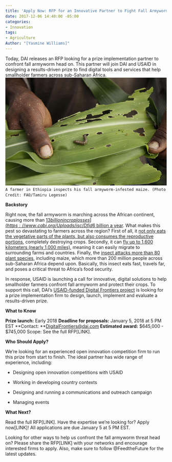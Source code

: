```yaml
---
title: 'Apply Now: RFP for an Innovative Partner to Fight Fall Armyworm'
date: 2017-12-06 14:40:00 -05:00
categories:
- Innovation
tags:
- Agriculture
Author: "[Yasmine Williams]"
---
```


Today, DAI releases an RFP looking for a prize implementation partner to confront fall armyworm head on. This partner will join DAI and USAID in designing a results-driven prize to find digital tools and services that help smallholder farmers across sub-Saharan Africa.
![34880771941_a99698095a_z-089e50.jpg](/uploads/34880771941_a99698095a_z-089e50.jpg)
`A farmer in Ethiopia inspects his fall armyworm-infested maize. (Photo Credit: FAO/Tamiru Legesse)`

**Backstory**

Right now, the fall armyworm is marching across the African continent, causing more than [$13 billion in crop losses](https://www.cabi.org/Uploads/isc/Dfid%20Faw%20Inception%20Report04may2017final.pdf). If left unchecked, this insect could continue to cost [$6 billion a year](https://www.theguardian.com/global-development/2017/oct/25/invasion-of-maize-eating-caterpillars-worsens-hunger-crisis-in-africa-fall-armyworm). What makes this pest so devastating to farmers across the region? First of all, it [not only eats the vegetative parts of the plants, but also consumes the reproductive portions](https://www.brookings.edu/blog/africa-in-focus/2017/06/07/fall-armyworm-outbreaks-in-the-sadc-region-how-to-respond/), completely destroying crops. Secondly, it can [fly up to 1,600 kilometers (nearly 1,000 miles)](https://www.brookings.edu/blog/africa-in-focus/2017/06/07/fall-armyworm-outbreaks-in-the-sadc-region-how-to-respond/), meaning it can easily migrate to surrounding farms and countries. Finally, the [insect attacks more than 80 plant species](http://www.cimmyt.org/press_release/multi-pronged-approach-key-for-effectively-defeating-fall-armyworm-in-africa/), including maize, which more than 200 million people across sub-Saharan Africa depend upon. Basically, this insect eats fast, travels far, and poses a critical threat to Africa’s food security.

In response, USAID is launching a call for innovative, digital solutions to help smallholder farmers confront fall armyworm and protect their crops. To support this call, DAI’s [USAID-funded Digital Frontiers project](https://www.dai.com/our-work/projects/worldwide-digital-frontiers-df) is looking for a prize implementation firm to design, launch, implement and evaluate a results-driven prize.

**What to Know**

**Prize launch:** Early 2018
**Deadline for proposals:** January 5, 2018 at 5 PM EST
\*\*Contact: \*\*DigitalFrontiers@dai.com
**Estimated award:** $645,000 - $745,000
Scope: See the full RFP\[LINK\].

**Who Should Apply?**

We’re looking for an experienced open innovation competition firm to run this prize from start to finish. The ideal partner has wide range of experience, including:

* Designing open innovation competitions with USAID

* Working in developing country contexts

* Designing and running a communications and outreach campaign

* Managing events

**What Next?**

Read the full RFP\[LINK\]. Have the expertise we’re looking for? Apply now\[LINK\]! All applications are due January 5 at 5 PM EST.

Looking for other ways to help us confront the fall armyworm threat head on? Please share the RFP\[LINK\] with your networks and encourage interested firms to apply. Also, make sure to follow @FeedtheFuture for the latest updates.